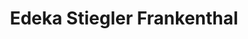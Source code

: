 ---
title: "Edeka Stiegler Frankenthal"
url: /frankenthal-pfalz/edeka-stiegler-frankenthal/
shop: Supermarkt
---